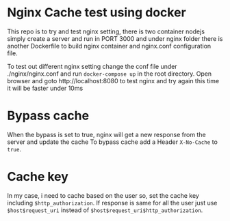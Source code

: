# Nginx Cache test using docker
  This repo is to try and test nginx setting, there is two container nodejs simply create a server and run in PORT 3000 and under nginx folder there is another Dockerfile to build nginx container and nginx.conf configuration file.


To test out different nginx setting change the conf file under ./nginx/nginx.conf and run `docker-compose up` in the root directory.
Open browser and goto http://localhost:8080 to test nginx and try again this time it will be faster under 10ms


# Bypass cache
  When the bypass is set to true, nginx will get a new response from the server and update the cache
To bypass cache add a Header `X-No-Cache` to `true`.

# Cache key
  In my case, i need to cache based on the user so, set the cache key including `$http_authorization`.
If response is same for all the user just use `$host$request_uri` instead of `$host$request_uri$http_authorization`.



